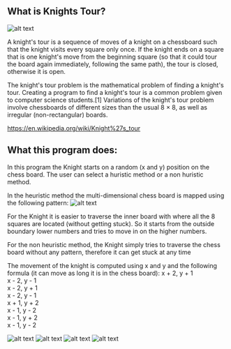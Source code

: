 
## What is Knights Tour?

![alt text](https://upload.wikimedia.org/wikipedia/commons/thumb/d/da/Knight%27s_tour_anim_2.gif/375px-Knight%27s_tour_anim_2.gif)

A knight's tour is a sequence of moves of a knight on a chessboard such that the knight visits every square only once. If the knight ends on a square that is one knight's move from the beginning square (so that it could tour the board again immediately, following the same path), the tour is closed, otherwise it is open.

The knight's tour problem is the mathematical problem of finding a knight's tour. Creating a program to find a knight's tour is a common problem given to computer science students.[1] Variations of the knight's tour problem involve chessboards of different sizes than the usual 8 × 8, as well as irregular (non-rectangular) boards.

https://en.wikipedia.org/wiki/Knight%27s_tour

## What this program does:
In this program the Knight starts on a random (x and y) position on the chess board.  The user can select a huristic method or a non huristic method.  

In the heuristic method the multi-dimensional chess board is mapped using the following pattern:
![alt text](https://upload.wikimedia.org/wikipedia/commons/thumb/6/64/Knight%27s_graph_showing_number_of_possible_moves.svg/405px-Knight%27s_graph_showing_number_of_possible_moves.svg.png)

For the Knight it is easier to traverse the inner board with where all the 8 squares are located (without getting stuck).  So it starts from the outside boundary lower numbers and tries to move in on the higher numbers.

For the non heuristic method, the Knight simply tries to traverse the chess board without any pattern, therefore it can get stuck at any time 

The movement of the knight is computed using x and y and the following formula (it can move as long it is in the chess board):
x + 2, y + 1 <br />
x - 2, y - 1 <br />
x - 2, y + 1 <br />
x - 2, y - 1 <br />
x + 1, y + 2 <br />
x - 1, y - 2 <br />
x - 1, y + 2 <br />
x - 1, y - 2 <br />

![alt text](https://i.imgur.com/kbcAeDA.png)
![alt text](https://i.imgur.com/IriQuXS.png)
![alt text](https://i.imgur.com/7pC10JD.png)
![alt text](https://i.imgur.com/VL5ybhe.png)

